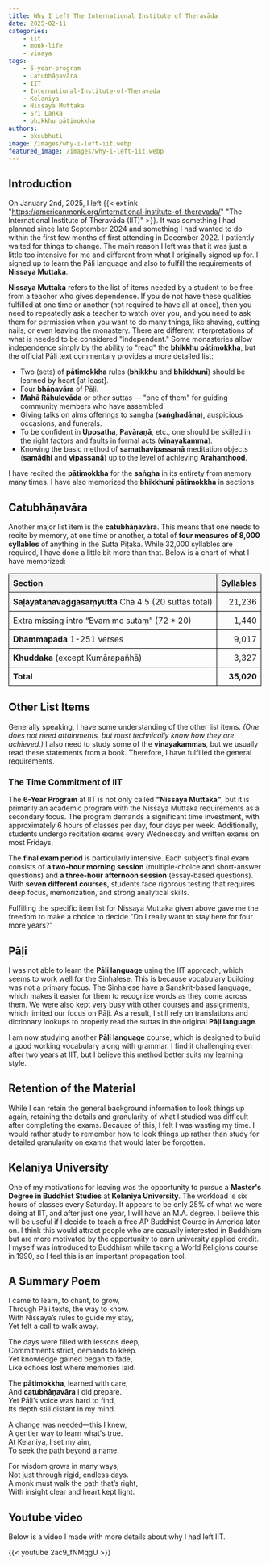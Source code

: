 ```yaml
---
title: Why I Left The International Institute of Theravāda
date: 2025-02-11
categories:
    - iit
    - monk-life
    - vinaya
tags:
    - 6-year-program
    - Catubhāṇavāra
    - IIT
    - International-Institute-of-Theravada
    - Kelaniya
    - Nissaya Muttaka
    - Sri Lanka
    - bhikkhu pātimokkha
authors:
    - bksubhuti
image: /images/why-i-left-iit.webp
featured_image: /images/why-i-left-iit.webp
---
```


## Introduction
On January 2nd, 2025, I left {{< extlink "https://americanmonk.org/international-institute-of-theravada/" "The International Institute of Theravāda (IIT)" >}}. It was something I had planned since late September 2024 and something I had wanted to do within the first few months of first attending in December 2022. I patiently waited for things to change. The main reason I left was that it was just a little too intensive for me and different from what I originally signed up for. I signed up to learn the Pāḷi language and also to fulfill the requirements of **Nissaya Muttaka**.  

**Nissaya Muttaka** refers to the list of items needed by a student to be free from a teacher who gives dependence. If you do not have these qualities fulfilled at one time or another (not required to have all at once), then you need to repeatedly ask a teacher to watch over you, and you need to ask them for permission when you want to do many things, like shaving, cutting nails, or even leaving the monastery. There are different interpretations of what is needed to be considered "independent." Some monasteries allow independence simply by the ability to "read" the **bhikkhu pātimokkha**, but the official Pāḷi text commentary provides a more detailed list:

- Two (sets) of **pātimokkha** rules (**bhikkhu** and **bhikkhunī**) should be learned by heart [at least].
- Four **bhāṇavāra** of Pāḷi.
- **Mahā Rāhulovāda** or other suttas — "one of them" for guiding community members who have assembled.
- Giving talks on alms offerings to saṅgha (**saṅghadāna**), auspicious occasions, and funerals.
- To be confident in **Uposatha**, **Pavāraṇā**, etc., one should be skilled in the right factors and faults in formal acts (**vinayakamma**).
- Knowing the basic method of **samathavipassanā** meditation objects (**samādhi** and **vipassanā**) up to the level of achieving **Arahanthood**.

I have recited the **pātimokkha** for the **saṅgha** in its entirety from memory many times. I have also memorized the **bhikkhunī pātimokkha** in sections. 

## Catubhāṇavāra
Another major list item is the **catubhāṇavāra**. This means that one needs to recite by memory, at one time or another, a total of **four measures of 8,000 syllables** of anything in the Sutta Piṭaka. While 32,000 syllables are required, I have done a little bit more than that.  Below is a chart of what I have memorized:

<style>
table {
    border-collapse: collapse;
    width: 100%;
}
th, td {
    border: 1px solid black;
    padding: 8px;
    text-align: left;
}
th {
    background-color: #f2f2f2;
}
</style>

| **Section**                                     | **Syllables** |
|-------------------------------------------------|-------------:|
| **Saḷāyatanavaggasaṃyutta** Cha 4 5 (20 suttas total) | 21,236 |
| Extra missing intro “Evaṃ me sutaṃ” (72 * 20)  | 1,440  |
| **Dhammapada** 1-251 verses                     | 9,017  |
| **Khuddaka** (except Kumārapañhā)               | 3,327  |
| **Total**                                       | **35,020**  |

## Other List Items
Generally speaking, I have some understanding of the other list items. *(One does not need attainments, but must technically know how they are achieved.)* I also need to study some of the **vinayakammas**, but we usually read these statements from a book. Therefore, I have fulfilled the general requirements.

### **The Time Commitment of IIT**  

The **6-Year Program** at IIT is not only called **"Nissaya Muttaka"**, but it is primarily an academic program with the Nissaya Muttaka requirements as a secondary focus. The program demands a significant time investment, with approximately 6 hours of classes per day, four days per week. Additionally, students undergo recitation exams every Wednesday and written exams on most Fridays.  

The **final exam period** is particularly intensive. Each subject’s final exam consists of **a two-hour morning session** (multiple-choice and short-answer questions) and **a three-hour afternoon session** (essay-based questions). With **seven different courses**, students face rigorous testing that requires deep focus, memorization, and strong analytical skills.

Fulfilling the specific item list for Nissaya Muttaka given above gave me the freedom to make a choice to decide "Do I really want to stay here for four more years?"

## Pāḷi
I was not able to learn the **Pāḷi language** using the IIT approach, which seems to work well for the Sinhalese. This is because vocabulary building was not a primary focus. The Sinhalese have a Sanskrit-based language, which makes it easier for them to recognize words as they come across them. We were also kept very busy with other courses and assignments, which limited our focus on Pāḷi. As a result, I still rely on translations and dictionary lookups to properly read the suttas in the original **Pāḷi language**.

I am now studying another **Pāḷi language** course, which is designed to build a good working vocabulary along with grammar. I find it challenging even after two years at IIT, but I believe this method better suits my learning style.

## Retention of the Material
While I can retain the general background information to look things up again, retaining the details and granularity of what I studied was difficult after completing the exams. Because of this, I felt I was wasting my time. I would rather study to remember how to look things up rather than study for detailed granularity on exams that would later be forgotten.

## Kelaniya University
One of my motivations for leaving was the opportunity to pursue a **Master's Degree in Buddhist Studies** at **Kelaniya University**. The workload is six hours of classes every Saturday.  It appears to be only 25% of what we were doing at IIT, and after just one year, I will have an M.A. degree. I believe this will be useful if I decide to teach a free AP Buddhist Course in America later on. I think this would attract people who are casually interested in Buddhism but are more motivated by the opportunity to earn university applied credit. I myself was introduced to Buddhism while taking a World Religions course in 1990, so I feel this is an important propagation tool.

## A Summary Poem
I came to learn, to chant, to grow,  
Through Pāḷi texts, the way to know.  
With Nissaya’s rules to guide my stay,  
Yet felt a call to walk away.  

The days were filled with lessons deep,  
Commitments strict, demands to keep.  
Yet knowledge gained began to fade,  
Like echoes lost where memories laid.  

The **pātimokkha**, learned with care,  
And **catubhāṇavāra** I did prepare.  
Yet Pāḷi’s voice was hard to find,  
Its depth still distant in my mind.  

A change was needed—this I knew,  
A gentler way to learn what's true.  
At Kelaniya, I set my aim,  
To seek the path beyond a name.  

For wisdom grows in many ways,  
Not just through rigid, endless days.  
A monk must walk the path that’s right,  
With insight clear and heart kept light.  

## Youtube video
Below is a video I made with more details about why I had left IIT.

{{< youtube 2ac9_fNMqgU >}}
